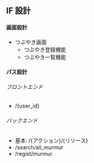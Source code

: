 ## IF 設計

#### 画面設計

- つぶやき画面
  - つぶやき登録機能
  - つぶやき一覧機能

#### パス設計

###### フロントエンド

- /{user_id}

###### バックエンド

- 基本: /{アクション}/{リソース}
- /search/all_murmur
- /regist/murmur
